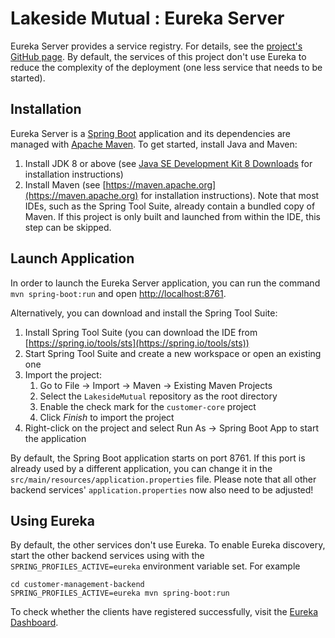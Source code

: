 # Lakeside Mutual : Eureka Server

Eureka Server provides a service registry. For details, see the [project's GitHub page](https://github.com/Netflix/eureka/wiki/Eureka-at-a-glance). By default, the services of this project don't use Eureka to reduce the complexity of the deployment (one less service that needs to be started).

## Installation

Eureka Server is a [Spring Boot](https://projects.spring.io/spring-boot/) application and its dependencies are managed
with [Apache Maven](https://maven.apache.org/). To get started, install Java and Maven:

1. Install JDK 8 or above (see [Java SE Development Kit 8 Downloads](http://www.oracle.com/technetwork/pt/java/javase/downloads/jdk8-downloads-2133151.html) for installation instructions)
2. Install Maven (see [https://maven.apache.org](https://maven.apache.org) for installation instructions). Note that most IDEs, such as the Spring Tool Suite, already contain a bundled copy of Maven. If this project is only built and launched from within the IDE, this step can be skipped.

## Launch Application

In order to launch the Eureka Server application, you can run the command `mvn spring-boot:run` and open [http://localhost:8761](http://localhost:8761). 

Alternatively, you can download and install the Spring Tool Suite:

1. Install Spring Tool Suite (you can download the IDE from [https://spring.io/tools/sts](https://spring.io/tools/sts))
2. Start Spring Tool Suite and create a new workspace or open an existing one
3. Import the project:<br>
      1. Go to File -> Import -> Maven -> Existing Maven Projects
      2. Select the `LakesideMutual` repository as the root directory
      3. Enable the check mark for the `customer-core` project
      4. Click *Finish* to import the project
4. Right-click on the project and select Run As -> Spring Boot App to start the application

By default, the Spring Boot application starts on port 8761. If this port is already used by a different application, you can change it in the 
`src/main/resources/application.properties` file. Please note that all other backend services' `application.properties` now also need to be adjusted!

## Using Eureka

By default, the other services don't use Eureka. To enable Eureka discovery, start the other backend services using with the `SPRING_PROFILES_ACTIVE=eureka` environment variable set. For example 

```
cd customer-management-backend
SPRING_PROFILES_ACTIVE=eureka mvn spring-boot:run
```

To check whether the clients have registered successfully, visit the [Eureka Dashboard](http://localhost:8761).